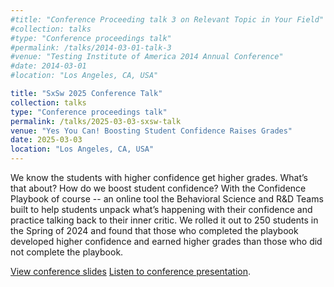 ```yaml
---
#title: "Conference Proceeding talk 3 on Relevant Topic in Your Field"
#collection: talks
#type: "Conference proceedings talk"
#permalink: /talks/2014-03-01-talk-3
#venue: "Testing Institute of America 2014 Annual Conference"
#date: 2014-03-01
#location: "Los Angeles, CA, USA"

title: "SxSw 2025 Conference Talk"
collection: talks
type: "Conference proceedings talk"
permalink: /talks/2025-03-03-sxsw-talk
venue: "Yes You Can! Boosting Student Confidence Raises Grades"
date: 2025-03-03
location: "Los Angeles, CA, USA"
---
```


We know the students with higher confidence get higher grades. What’s that about? How do we boost student confidence? With the Confidence Playbook of course -- an online tool the Behavioral Science and R&D Teams built to help students unpack what’s happening with their confidence and practice talking back to their inner critic. We rolled it out to 250 students in the Spring of 2024 and found that those who completed the playbook developed higher confidence and earned higher grades than those who did not complete the playbook.

[View conference slides](/files/sxsw-confidence-playbook-barr-mills-2025.pdf)
[Listen to conference presentation](https://schedule.sxswedu.com/2025/events/PP150927).
